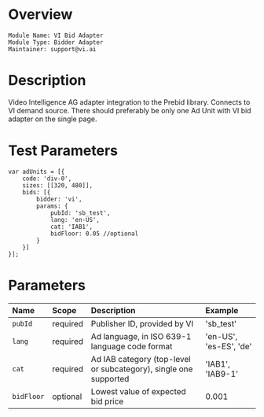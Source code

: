 # Overview

```
Module Name: VI Bid Adapter
Module Type: Bidder Adapter
Maintainer: support@vi.ai
```

# Description

Video Intelligence AG adapter integration to the Prebid library.
Connects to VI demand source.
There should preferably be only one Ad Unit with VI bid adapter on the single page.

# Test Parameters

```
var adUnits = [{
    code: 'div-0',
    sizes: [[320, 480]],
    bids: [{
        bidder: 'vi',
        params: {
            pubId: 'sb_test',
            lang: 'en-US',
            cat: 'IAB1',
	        bidFloor: 0.05 //optional
        }
    }]
}];
```

# Parameters

| Name          | Scope    | Description                                     | Example                           |
| :------------ | :------- | :---------------------------------------------- | :--------------------------------- |
| `pubId` | required | Publisher ID, provided by VI           | 'sb_test' |
| `lang`      | required | Ad language, in ISO 639-1 language code format  | 'en-US', 'es-ES', 'de'              |
| `cat`      | required | Ad IAB category (top-level or subcategory), single one supported  | 'IAB1', 'IAB9-1'        |
| `bidFloor`      | optional | Lowest value of expected bid price  | 0.001        |

